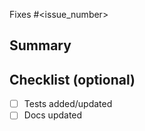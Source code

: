 Fixes #<issue_number>

## Summary

<!-- Briefly describe your changes -->

## Checklist (optional)

- [ ] Tests added/updated
- [ ] Docs updated
